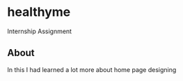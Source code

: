 # healthyme

Internship Assignment 

## About

In this I had learned a lot more about home page designing 


